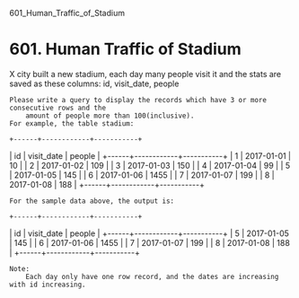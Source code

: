 601_Human_Traffic_of_Stadium
# 601. Human Traffic of Stadium

X city built a new stadium, each day many people visit it and the stats are saved as these
        columns: id, visit_date, people

    Please write a query to display the records which have 3 or more consecutive rows and the
        amount of people more than 100(inclusive).
    For example, the table stadium:

    +------+------------+-----------+
| id   | visit_date | people    |
+------+------------+-----------+
| 1    | 2017-01-01 | 10        |
| 2    | 2017-01-02 | 109       |
| 3    | 2017-01-03 | 150       |
| 4    | 2017-01-04 | 99        |
| 5    | 2017-01-05 | 145       |
| 6    | 2017-01-06 | 1455      |
| 7    | 2017-01-07 | 199       |
| 8    | 2017-01-08 | 188       |
+------+------------+-----------+

    For the sample data above, the output is:

    +------+------------+-----------+
| id   | visit_date | people    |
+------+------------+-----------+
| 5    | 2017-01-05 | 145       |
| 6    | 2017-01-06 | 1455      |
| 7    | 2017-01-07 | 199       |
| 8    | 2017-01-08 | 188       |
+------+------------+-----------+

    Note:
        Each day only have one row record, and the dates are increasing with id increasing.
